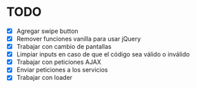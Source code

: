 TODO
=====

- [x] Agregar swipe button
- [x] Remover funciones vanilla para usar jQuery
- [x] Trabajar con cambio de pantallas
- [x] Limpiar inputs en caso de que el código sea válido o inválido
- [x] Trabajar con peticiones AJAX
- [x] Enviar peticiones a los servicios
- [x] Trabajar con loader
